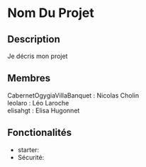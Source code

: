 # Nom Du Projet

## Description

Je décris mon projet

## Membres

CabernetOgygiaVillaBanquet : Nicolas Cholin   
leolaro : Léo Laroche   
elisahgt : Elisa Hugonnet

## Fonctionalités
- starter: 
- Sécurité: 
